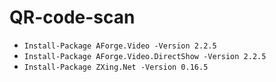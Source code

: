 # QR-code-scan

* `Install-Package AForge.Video -Version 2.2.5`
* `Install-Package AForge.Video.DirectShow -Version 2.2.5`
* `Install-Package ZXing.Net -Version 0.16.5`

